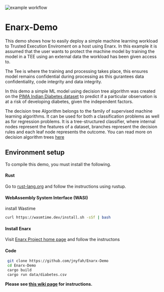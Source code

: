 ![example workflow](https://github.com/jnyfah/Enarx-Demo/actions/workflows/rust.yml/badge.svg)
# Enarx-Demo 

This demo shows how to easily deploy a simple machine learning workload to Trusted Execution Enviroment on a host using Enarx. In this example it is assumed that the user wants to protect the machine model by training the model in a TEE using an external data the workload has been given access to.

The Tee is where the training and processing takes place, this ensures model remains confidential during processing as this gurantees data confidentiality, code integrity and data integrity.

In this demo a simple ML model using decision tree algorithm was created on the [PIMA Indian Diabetes dataset](https://www.kaggle.com/uciml/pima-indians-diabetes-database) to predict if a particular observation is at a risk of developing diabetes, given the independent factors.

The decision tree Algorithm belongs to the family of supervised machine learning algorithms. It can be used for both a classification problems as well as for regression problems. It is a tree-structured classifier, where internal nodes represent the features of a dataset, branches represent the decision rules and each leaf node represents the outcome. You can read more on decision algorithm trees [here](https://towardsdatascience.com/a-guide-to-decision-trees-for-machine-learning-and-data-science-fe2607241956)

## Environment setup

To compile this demo, you must install the following.

#### Rust

Go to [rust-lang.org](https://www.rust-lang.org/tools/install) and follow the instructions using rustup.

#### WebAssembly System Interface (WASI)

install Wastime

```bash
curl https://wasmtime.dev/install.sh -sSf | bash
```

#### Install Enarx
 
 Visit [Enarx Project home page](https://enarx.dev/docs/Installation/Enarx) and follow the instructons

#### Code

```bash
 git clone https://github.com/jnyfah/Enarx-Demo
 cd Enarx-Demo
 cargo build
 cargo run data/diabetes.csv
```

**Please see [this wiki page](https://github.com/jnyfah/Enarx-Demo/wiki) for instructions.**


